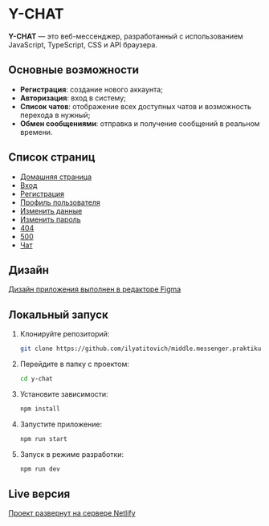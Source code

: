 # Y-CHAT

**Y-CHAT** — это веб-мессенджер, разработанный с использованием JavaScript, TypeScript, CSS и API браузера.

## Основные возможности

- **Регистрация**: создание нового аккаунта;
- **Авторизация**: вход в систему;
- **Список чатов**: отображение всех доступных чатов и возможность перехода в нужный;
- **Обмен сообщениями**: отправка и получение сообщений в реальном времени.

## Список страниц

- [Домашняя страница](https://y-chat.netlify.app/)
- [Вход](https://y-chat.netlify.app/signin)
- [Регистрация](https://y-chat.netlify.app/signup)
- [Профиль пользователя](https://y-chat.netlify.app/profile)
- [Изменить данные](https://y-chat.netlify.app/profile/change-data)
- [Изменить пароль](https://y-chat.netlify.app/profile/change-password)
- [404](https://y-chat.netlify.app/404)
- [500](https://y-chat.netlify.app/500)
- [Чат](https://y-chat.netlify.app/chat)

## Дизайн

[Дизайн приложения выполнен в редакторе Figma](https://www.figma.com/design/zfqizT8NEYCLaOUsm95N1k/middle.messenger.praktikum.yandex?node-id=0-1&t=WvK4MT1XLEpIoF7J-1)

## Локальный запуск

1. Клонируйте репозиторий:

   ```bash
   git clone https://github.com/ilyatitovich/middle.messenger.praktikum.yandex.git
   ```

2. Перейдите в папку с проектом:

   ```bash
   cd y-chat
   ```

3. Установите зависимости:

   ```bash
   npm install
   ```

4. Запустите приложение:

   ```bash
   npm run start
   ```

5. Запуск в режиме разработки:

   ```bash
   npm run dev
   ```

## Live версия

[Проект развернут на сервере Netlify](https://y-chat.netlify.app/)
